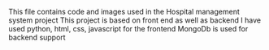 This file contains code and images used in the Hospital management system project
This project is based on front end as well as backend
I have used python, html, css, javascript for the frontend
MongoDb is used for backend support
